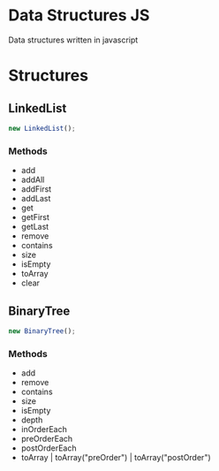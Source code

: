 # Data Structures JS

Data structures written in javascript

# Structures

## LinkedList

````javascript
new LinkedList();
````

### Methods

* add
* addAll
* addFirst
* addLast
* get
* getFirst
* getLast
* remove
* contains
* size
* isEmpty
* toArray
* clear

## BinaryTree 

````javascript
new BinaryTree();
````

### Methods

* add
* remove
* contains
* size
* isEmpty
* depth
* inOrderEach
* preOrderEach
* postOrderEach
* toArray | toArray("preOrder") | toArray("postOrder")
